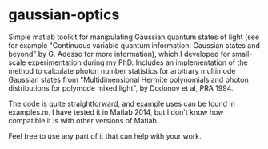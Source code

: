 # gaussian-optics
Simple matlab toolkit for manipulating Gaussian quantum states of light (see for example "Continuous variable quantum information: Gaussian states and beyond" by G. Adesso for more information), which I developed for small-scale experimentation during my PhD. Includes an implementation of the method to calculate photon number statistics for arbitrary multimode Gaussian states from "Multidimensional Hermite polynomials and photon distributions for polymode mixed light", by Dodonov et al, PRA 1994.

The code is quite straightforward, and example uses can be found in examples.m. I have tested it in Matlab 2014, but I don't know how compatible it is with other versions of Matlab.

Feel free to use any part of it that can help with your work.

